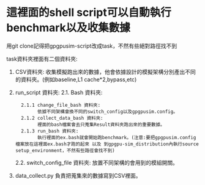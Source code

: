 # 這裡面的shell script可以自動執行benchmark以及收集數據
用git clone記得把gpgpusim-script改成task，不然有些絕對路徑找不到

task資料夾裡面有二個資料夾:

1. CSV資料夾:
   收集模擬跑出來的數據，他會依據設計的模擬架構分別產出不同的資料夾。(例如baseline,L1 cache*2,bypass,etc)

2. run_script 資料夾:
   2.1. Bash 資料夾:


         2.1.1 change_file_bash 資料夾:
               依據不同架構會換不同的switch_config以及gpgpusim.config。
         2.1.2 collect_data_bash 資料夾:
               裡面的bash檔案會去只蒐集Result資料夾跑出來的重要數據。
         2.1.3 run_bash 資料夾:
               執行裡面的ex.bash就會開始跑benchmark。(注意:要把gpgpusim.config檔案放在這裡面ex.bash才跑的起來 以及 到gpgpu-sim_distribution內執行source setup_environment，不然有些路徑會找不到)
   2.2. switch_config_file 資料夾:
         放置不同架構的會用到的模組開關。
3. data_collect.py
   負責把蒐集來的數據寫到CSV裡面。
